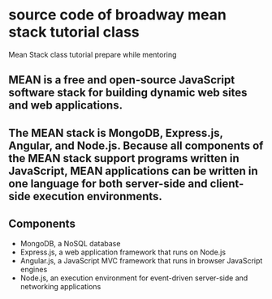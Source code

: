 # source code of broadway mean stack tutorial class 
Mean Stack class tutorial prepare while mentoring

 ##  MEAN is a free and open-source JavaScript software stack for building dynamic web sites and web applications.
 
 ##  The MEAN stack is MongoDB, Express.js, Angular, and Node.js. Because all components of the MEAN stack support programs written in JavaScript, MEAN applications can be written in one language for both server-side and client-side execution environments.
 
## Components

 *  MongoDB, a NoSQL database
 *  Express.js, a web application framework that runs on Node.js
 *  Angular.js, a JavaScript MVC framework that runs in browser JavaScript engines
 *  Node.js, an execution environment for event-driven server-side and networking applications
